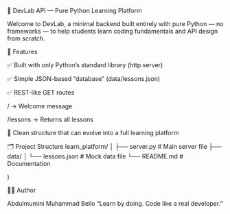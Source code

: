 🧠 DevLab API — Pure Python Learning Platform

Welcome to DevLab, a minimal backend built entirely with pure Python — no frameworks — to help students learn coding fundamentals and API design from scratch.

🚀 Features

✅ Built with only Python’s standard library (http.server)

✅ Simple JSON-based “database” (data/lessons.json)

✅ REST-like GET routes

/ → Welcome message

/lessons → Returns all lessons

🧱 Clean structure that can evolve into a full learning platform

🗂️ Project Structure
learn_platform/
│
├── server.py           # Main server file
├── data/
│   └── lessons.json    # Mock data file
└── README.md           # Documentation


)

🧑‍💻 Author

Abdulmumini Muhammad Bello
“Learn by doing. Code like a real developer.”
